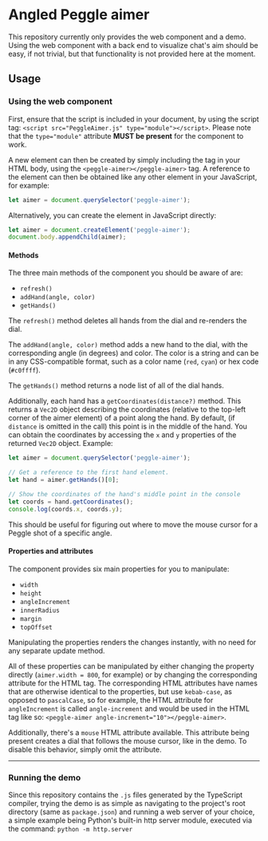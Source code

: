 # Angled Peggle aimer

This repository currently only provides the web component and a demo. Using
the web component with a back end to visualize chat's aim should be easy, 
if not trivial, but that functionality is not provided here at the moment.

## Usage

### Using the web component

First, ensure that the script is included in your document, by using the script
tag: `<script src="PeggleAimer.js" type="module"></script>`. Please note that
the `type="module"` attribute **MUST be present** for the component to work.

A new element can then be created by simply including the tag in your HTML body,
using the `<peggle-aimer></peggle-aimer>` tag. A reference to the element can
then be obtained like any other element in your JavaScript, for example:

```javascript
let aimer = document.querySelector('peggle-aimer');
```

Alternatively, you can create the element in JavaScript directly:

```javascript
let aimer = document.createElement('peggle-aimer');
document.body.appendChild(aimer);
```

#### Methods

The three main methods of the component you should be aware of are:

-   `refresh()`
-   `addHand(angle, color)`
-   `getHands()`

The `refresh()` method deletes all hands from the dial and re-renders the dial.

The `addHand(angle, color)` method adds a new hand to the dial, with the
corresponding angle (in degrees) and color. The color is a string and can be in
any CSS-compatible format, such as a color name (`red`, `cyan`) or hex code
(`#c0ffff`).

The `getHands()` method returns a node list of all of the dial hands.

Additionally, each hand has a `getCoordinates(distance?)` method. This returns a
`Vec2D` object describing the coordinates (relative to the top-left corner of
the aimer element) of a point along the hand. By default, (if `distance` is
omitted in the call) this point is in the middle of the hand. You can obtain the
coordinates by accessing the `x` and `y` properties of the returned `Vec2D`
object. Example:

```javascript
let aimer = document.querySelector('peggle-aimer');

// Get a reference to the first hand element.
let hand = aimer.getHands()[0];

// Show the coordinates of the hand's middle point in the console
let coords = hand.getCoordinates();
console.log(coords.x, coords.y);
```

This should be useful for figuring out where to move the mouse cursor
for a Peggle shot of a specific angle.

#### Properties and attributes

The component provides six main properties for you to manipulate:

-   `width`
-   `height`
-   `angleIncrement`
-   `innerRadius`
-   `margin`
-   `topOffset`

Manipulating the properties renders the changes instantly, with no need for any
separate update method.

All of these properties can be manipulated by either changing the property
directly (`aimer.width = 800`, for example) or by changing the corresponding
attribute for the HTML tag. The corresponding HTML attributes have names that
are otherwise identical to the properties, but use `kebab-case`, as opposed to
`pascalCase`, so for example, the HTML attribute for `angleIncrement` is called
`angle-increment` and would be used in the HTML tag like so:
`<peggle-aimer angle-increment="10"></peggle-aimer>`.

Additionally, there's a `mouse` HTML attribute available. This attribute being
present creates a dial that follows the mouse cursor, like in the demo. To
disable this behavior, simply omit the attribute.

---

### Running the demo

Since this repository contains the `.js` files generated by the TypeScript
compiler, trying the demo is as simple as navigating to the project's root
directory (same as `package.json`) and running a web server of your choice, a
simple example being Python's built-in http server module, executed via the
command: `python -m http.server`

